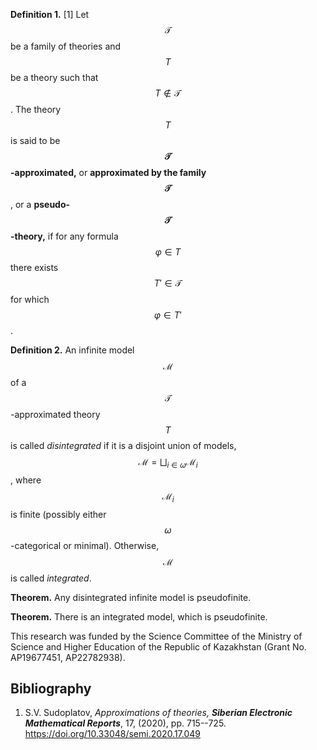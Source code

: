 



 

 **Definition 1.** [1] Let $$\mathcal{T}$$ be a family of theories and $$T$$ be a theory such that $$T\notin \mathcal{T}$$. The theory $$T$$ is said to be **$$\mathcal{T}$$-approximated,** or  **approximated by the family $$\mathcal{T}$$**, or a **pseudo-$$\mathcal{T}$$-theory,** if for any formula $$\varphi \in T$$ there exists $$T'\in \mathcal{T}$$ for which $$\varphi \in T'$$.


**Definition 2.** An infinite model $$\mathcal{M}$$ of a $$\mathcal{T}$$-approximated theory $$T$$ is called _disintegrated_ if it is a disjoint union of models, $$\mathcal{M}=\bigsqcup_{i\in \omega} \mathcal{M}_i$$, where $$\mathcal{M}_i$$ is finite (possibly either $$\omega$$-categorical or minimal). Otherwise, $$\mathcal{M}$$ is called _integrated_.

**Theorem.** Any disintegrated infinite model is pseudofinite.


**Theorem.** There is an integrated model, which is pseudofinite.



This research was funded by the Science Committee of the Ministry of Science and Higher Education of the Republic of Kazakhstan (Grant No. AP19677451, AP22782938).


## Bibliography








1.  S.V. Sudoplatov, _Approximations of theories,_ **_Siberian Electronic Mathematical Reports_**,  17, (2020), pp. 715--725. https://doi.org/10.33048/semi.2020.17.049





